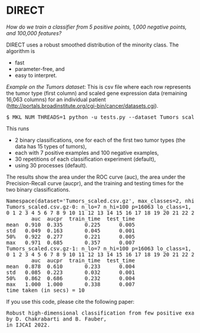 # DIRECT
<i>How do we train a classifier from 5 positive points, 1,000 negative points, and 100,000 features?</i>

DIRECT uses a robust smoothed distribution of the minority class. The algorithm is
* fast
* parameter-free, and
* easy to interpret.

<i>Example on the Tumors dataset:</i>
This is csv file where each row represents the tumor type (first column) and scaled gene expression data (remaining 16,063 columns) for an individual patient (http://portals.broadinstitute.org/cgi-bin/cancer/datasets.cgi).

<pre>
$ MKL_NUM_THREADS=1 python -u tests.py --dataset Tumors_scaled.csv.gz --nlo 7 --nhi 100 --max_classes 2
</pre>
This runs 
* 2 binary classifications, one for each of the first two tumor types (the data has 15 types of tumors),
* each with 7 positive examples and 100 negative examples,
* 30 repetitions of each classification experiment (default),
* using 30 processes (default).

The results show the area under the ROC curve (auc), the area under the Precision-Recall curve (aucpr), and the training and testing times for the two binary classifications.
<pre>
Namespace(dataset='Tumors_scaled.csv.gz', max_classes=2, nhi=[100], nlo=[7], num_procs=30, num_repeats=30, seed=0, use_K=False)
Tumors_scaled.csv.gz-0: n_lo=7 n_hi=100 p=16063 lo_class=1, num points in lo=11, num points in hi=187
0 1 2 3 4 5 6 7 8 9 10 11 12 13 14 15 16 17 18 19 20 21 22 23 24 25 26 27 28 29
        auc  aucpr  train_time  test_time
mean  0.910  0.335       0.225      0.005
std   0.049  0.163       0.045      0.001
50%   0.922  0.277       0.221      0.005
max   0.971  0.685       0.357      0.007
Tumors_scaled.csv.gz-1: n_lo=7 n_hi=100 p=16063 lo_class=1, num points in lo=10, num points in hi=188
0 1 2 3 4 5 6 7 8 9 10 11 12 13 14 15 16 17 18 19 20 21 22 23 24 25 26 27 28 29
        auc  aucpr  train_time  test_time
mean  0.878  0.610       0.233      0.004
std   0.085  0.223       0.032      0.001
50%   0.862  0.686       0.232      0.004
max   1.000  1.000       0.338      0.007
time taken (in secs) = 10
</pre>

If you use this code, please cite the following paper:
<pre>
Robust high-dimensional classification from few positive examples,
by D. Chakrabarti and B. Fauber,
in IJCAI 2022.
</pre>
